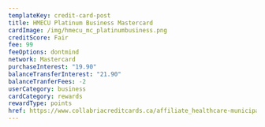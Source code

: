 ```yaml
---
templateKey: credit-card-post
title: HMECU Platinum Business Mastercard
cardImage: /img/hmecu_mc_platinumbusiness.png
creditScore: Fair
fee: 99
feeOptions: dontmind
network: Mastercard
purchaseInterest: "19.90"
balanceTransferInterest: "21.90"
balanceTranferFees: -2
userCategory: business
cardCategory: rewards
rewardType: points
href: https://www.collabriacreditcards.ca/affiliate_healthcare-municipal-employees-credit-union/business-cards/pc82/card_national-platinum-business-mastercard
---
```


